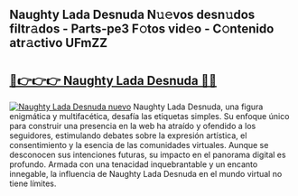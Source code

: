 ## Naughty Lada Desnuda N𝚞𝚎vos desn𝚞dos filtr𝚊dos - Parts-pe3 F𝚘tos vid𝚎o - C𝚘ntenido atr𝚊ctivo UFmZZ

# <h2><a href="http://mb8fin.tromn.icu/?c=Naughty+Lada+Desnuda">🔗👉👉👉 Naughty Lada Desnuda 🔗🔗</a></h2>

[![Naughty Lada Desnuda nuevo](https://i.imgur.com/pEAQMta.gif)](http://mb8fin.tromn.icu/?c=Naughty+Lada+Desnuda)
Naughty Lada Desnuda, una figura enigmática y multifacética, desafía las etiquetas simples. Su enfoque único para construir una presencia en la web ha atraído y ofendido a los seguidores, estimulando debates sobre la expresión artística, el consentimiento y la esencia de las comunidades virtuales. Aunque se desconocen sus intenciones futuras, su impacto en el panorama digital es profundo. Armada con una tenacidad inquebrantable y un encanto innegable, la influencia de Naughty Lada Desnuda en el mundo virtual no tiene límites.
